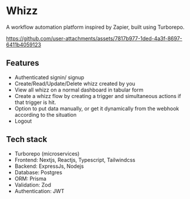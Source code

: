 # Whizz
A workflow automation platform inspired by Zapier, built using Turborepo.



https://github.com/user-attachments/assets/7817b977-1ded-4a3f-8697-6411b4059123


## Features
- Authenticated signin/ signup
- Create/Read/Update/Delete whizz created by you
- View all whizz on a normal dashboard in tabular form
- Create a whizz flow by creating a trigger and simultaneous actions if that trigger is hit.
- Option to put data manually, or get it dynamically from the webhook according to the situation
- Logout

## Tech stack
- Turborepo (microservices)
- Frontend: Nextjs, Reactjs, Typescript, Tailwindcss
- Backend: ExpressJs, Nodejs
- Database: Postgres
- ORM: Prisma
- Validation: Zod
- Authentication: JWT
